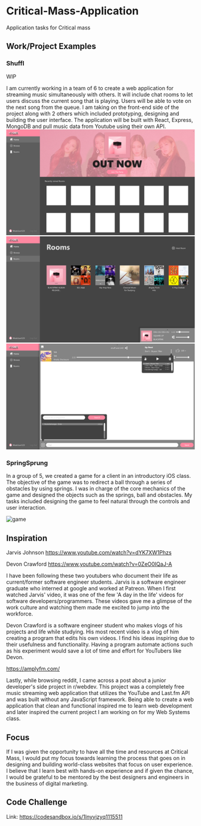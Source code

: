 # Critical-Mass-Application
Application tasks for Critical mass

## Work/Project Examples

### Shuffl
WIP

I am currently working in a team of 6 to create a web application for streaming music simultaneously with others. It will include chat rooms to let users discuss the current song that is playing. Users will be able to vote on the next song from the queue. I am taking on the front-end side of the project along with 2 others which included prototyping, designing and building the user interface. The application will be built with React, Express, MongoDB and pull music data from Youtube using their own API. 
![home](/home.png)
![rooms](/rooms.png)
![chat](/chat.png)

### SpringSprung

In a group of 5, we created a game for a client in an introductory iOS class. The objective of the game was to redirect a ball through a series of obstacles by using springs. I was in charge of the core mechanics of the game and designed the objects such as the springs, ball and obstacles. My tasks included designing the game to feel natural through the controls and user interaction. 

![game](/SpringSprung-gif.gif)

## Inspiration

Jarvis Johnson
https://www.youtube.com/watch?v=dYK7XW1Phzs

Devon Crawford
https://www.youtube.com/watch?v=0ZeO0IQaJ-A

I have been following these two youtubers who document their life as current/former software engineer students. Jarvis is a software engineer graduate who interned at google and worked at Patreon. When I first watched Jarvis' video, it was one of the few 'A day in the life' videos for software developers/programmers. These videos gave me a glimpse of the work culture and watching them made me excited to jump into the workforce.

Devon Crawford is a software engineer student who makes vlogs of his projects and life while studying. His most recent video is a vlog of him creating a program that edits his own videos. I find his ideas inspiring due to their usefulness and functionality. Having a program automate actions such as his experiment would save a lot of time and effort for YouTubers like Devon. 

https://amplyfm.com/

Lastly, while browsing reddit, I came across a post about a junior developer's side project in r/webdev. This project was a completely free music streaming web application that utilizes the YouTube and Last.fm API and was built without any JavaScript framework. Being able to create a web application that clean and functional inspired me to learn web development and later inspired the current project I am working on for my Web Systems class.

## Focus

If I was given the opportunity to have all the time and resources at Critical Mass, I would put my focus towards learning the process that goes on in designing and building world-class websites that focus on user experience. I believe that I learn best with hands-on experience and if given the chance, I would be grateful to be mentored by the best designers and engineers in the business of digital marketing. 

## Code Challenge

Link: https://codesandbox.io/s/1lnyvjzyq1115511
